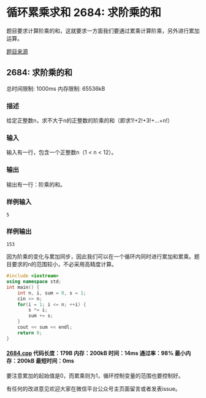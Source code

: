 # 循环累乘求和 2684: 求阶乘的和

题目要求计算阶乘的和，这就要求一方面我们要通过累乘计算阶乘，另外进行累加运算。

[题目来源](http://bailian.openjudge.cn/practice/2684/)

## 2684: 求阶乘的和

总时间限制: 1000ms    内存限制: 65536kB

### 描述

给定正整数n，求不大于n的正整数的阶乘的和（即求1!+2!+3!+...+n!）

### 输入

输入有一行，包含一个正整数n（1 < n < 12）。

### 输出

输出有一行：阶乘的和。

### 样例输入
```
5
```
### 样例输出
```
153
```
因为阶乘的变化与累加同步，因此我们可以在一个循环内同时进行累加和累乘。题目要求的n的范围较小，不必采用高精度计算。
```cpp
#include <iostream>
using namespace std;
int main() {
	int n, i, sum = 0, s = 1;
	cin >> n;
	for(i = 1; i <= n; ++i) {
		s *= i;
		sum += s;
	}
	cout << sum << endl;
	return 0;
}
```
#### [2684.cpp](https://github.com/Ienu/ExerciseEveryday/blob/master/Code/2600-2699/2684.cpp) 代码长度：179B 内存：200kB 时间：14ms 通过率：98% 最小内存：200kB  最短时间：0ms

要注意累加的起始值是0，而累乘则为1，循环控制变量的范围也要控制好。

有任何的改进意见欢迎大家在微信平台公众号主页面留言或者发表issue。

